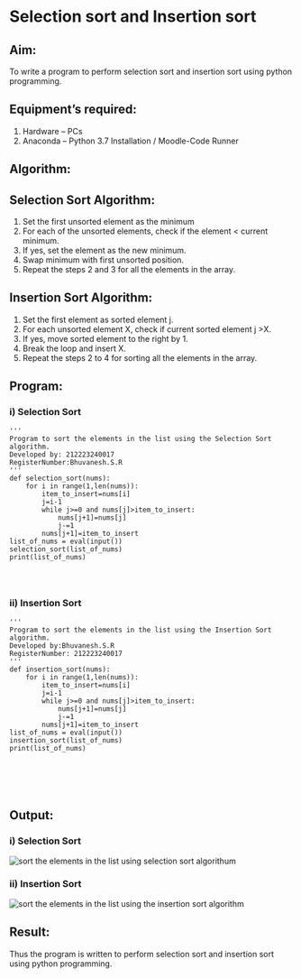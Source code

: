 # Selection sort and Insertion sort
## Aim:
To write a program to perform selection sort and insertion sort using python programming.
## Equipment’s required:
1.	Hardware – PCs
2.	Anaconda – Python 3.7 Installation / Moodle-Code Runner
## Algorithm:
## Selection Sort Algorithm:
1.	Set the first unsorted element as the minimum
2.	For each of the unsorted elements, check if the element < current minimum.
3.	If yes, set the element as the new minimum.
4.	Swap minimum with first unsorted position.
5.	Repeat the steps 2 and 3 for all the elements in the array.
## Insertion Sort Algorithm:
1.	Set the first element as sorted element j.
2.	For each unsorted element X, check if current sorted element j >X.
3.	If yes, move sorted element to the right by 1.
4.	Break the loop and insert X.
5.	Repeat the steps 2 to 4 for sorting all the elements in the array.
## Program:
### i) Selection Sort
```
''' 
Program to sort the elements in the list using the Selection Sort algorithm.
Developed by: 212223240017
RegisterNumber:Bhuvanesh.S.R
'''
def selection_sort(nums):
    for i in range(1,len(nums)):
        item_to_insert=nums[i]
        j=i-1
        while j>=0 and nums[j]>item_to_insert:
            nums[j+1]=nums[j]
            j-=1
        nums[j+1]=item_to_insert
list_of_nums = eval(input())
selection_sort(list_of_nums)
print(list_of_nums)




```
### ii)	Insertion Sort
```
''' 
Program to sort the elements in the list using the Insertion Sort algorithm.
Developed by:Bhuvanesh.S.R
RegisterNumber: 212223240017
'''
def insertion_sort(nums):
    for i in range(1,len(nums)):
        item_to_insert=nums[i]
        j=i-1
        while j>=0 and nums[j]>item_to_insert:
            nums[j+1]=nums[j]
            j-=1
        nums[j+1]=item_to_insert
list_of_nums = eval(input())
insertion_sort(list_of_nums)
print(list_of_nums)
        





```

## Output:
### i) Selection Sort
![sort the elements in the list using selection sort algorithum](https://github.com/Bhuvanesh-Suresh/Sorting-Algorithm/assets/145742661/7d8f2048-a095-45f7-8885-250b725fee57)

### ii)	Insertion Sort
![sort the elements in the list using the insertion sort algorithm](https://github.com/Bhuvanesh-Suresh/Sorting-Algorithm/assets/145742661/7c7f56ed-a447-48b1-af65-8f17cee4f4df)

## Result:
Thus the program is written to perform selection sort and insertion sort using python programming.
